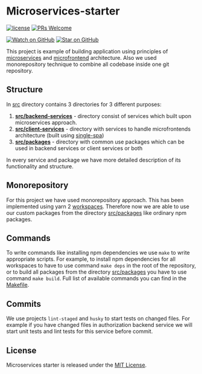 # Microservices-starter

[![license](https://img.shields.io/github/license/mashape/apistatus.svg?style=flat-square)](LICENSE)
[![PRs Welcome](https://img.shields.io/badge/PRs-welcome-brightgreen.svg?style=flat-square)](http://makeapullrequest.com)

[![Watch on GitHub](https://img.shields.io/github/watchers/ezhivitsa/microservices-starter.svg?style=social&label=Watch)](https://github.com/ezhivitsa/color-picker/watchers)
[![Star on GitHub](https://img.shields.io/github/stars/ezhivitsa/microservices-starter.svg?style=social&label=Stars)](https://github.com/ezhivitsa/color-picker/stargazers)

This project is example of building application using principles of [microservices](https://microservices.io/) and [microfrontend](https://micro-frontends.org/) architecture. Also we used monorepository technique to combine all codebase inside one git repository.

## Structure

In [src](./src) directory contains 3 directories for 3 different purposes:
1. **[src/backend-services](./src/backend-services)** - directory consist of services which built upon microservices approach.
2. **[src/client-services](./src/client-services)** - directory with services to handle microfrontends architecture (built using [single-spa](https://single-spa.js.org/))
3. **[src/packages](./src/packages)** - directory with common use packages which can be used in backend services or client services or both

In every service and package we have more detailed description of its functionality and structure.

## Monorepository

For this project we have used monorepository approach. This has been implemented using yarn 2 [workspaces](https://yarnpkg.com/features/workspaces). Therefore now we are able to use our custom packages from the directory [src/packages](./src/packages) like ordinary npm packages.

## Commands

To write commands like installing npm dependencies we use `make` to write appropriate scripts. For example, to install npm dependencies for all workspaces to have to use command `make deps` in the root of the repository, or to build all packages from the directory [src/packages](./src/packages) you have to use command `make build`. Full list of available commands you can find in the [Makefile](./Makefile).

## Commits

We use projects `lint-staged` and `husky` to start tests on changed files. For example if you have changed files in authorization backend service we will start unit tests and lint tests for this service before commit.

## License

Microservices starter is released under the [MIT License](LICENSE).
